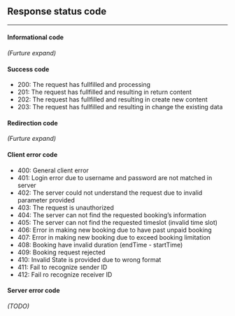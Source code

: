 ## Response status code
---


#### **Informational code**
*(Furture expand)*

#### **Success code**
- 200: The request has fullfilled and processing
- 201: The request has fullfilled and resulting in return content
- 202: The request has fullfilled and resulting in create new content
- 203: The request has fullfilled and resulting in change the existing data

#### **Redirection code**
*(Furture expand)*

#### **Client error code**
- 400: General client error
- 401: Login error due to username and password are not matched in server
- 402: The server could not understand the request due to invalid parameter provided
- 403: The request is unauthorized
- 404: The server can not find the requested booking’s information
- 405: The server can not find the requested timeslot (invalid time slot)
- 406: Error in making new booking due to have past unpaid booking
- 407: Error in making new booking due to exceed booking limitation
- 408: Booking have invalid duration (endTime - startTime)
- 409: Booking request rejected
- 410: Invalid State is provided due to wrong format
- 411: Fail to recognize sender ID
- 412: Fail ro recognize receiver ID


#### **Server error code**
*(TODO)*


